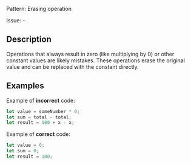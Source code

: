 Pattern: Erasing operation

Issue: -

## Description

Operations that always result in zero (like multiplying by 0) or other constant values are likely mistakes. These operations erase the original value and can be replaced with the constant directly.

## Examples

Example of **incorrect** code:
```javascript
let value = someNumber * 0;
let sum = total - total;
let result = 100 + x - x;
```

Example of **correct** code:
```javascript
let value = 0;
let sum = 0;
let result = 100;
```